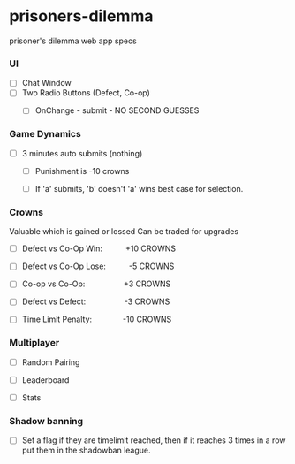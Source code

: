 # prisoners-dilemma
prisoner's dilemma web app specs

### UI
- [ ] Chat Window
- [ ] Two Radio Buttons (Defect, Co-op)
    - [ ] OnChange - submit - NO SECOND GUESSES 
    

### Game Dynamics
- [ ] 3 minutes auto submits (nothing)
    - [ ] Punishment is -10 crowns
    - [ ] If 'a' submits, 'b' doesn't 'a' wins best case for selection.


### Crowns
Valuable which is gained or lossed
Can be traded for upgrades <br/>
- [ ] Defect vs Co-Op Win:&emsp;&emsp;&emsp;+10 CROWNS <br/>
- [ ] Defect vs Co-Op Lose:&emsp;&emsp;&emsp;-5 CROWNS <br/>
- [ ] Co-op vs Co-Op:&emsp;&emsp;&emsp;&emsp;&emsp;+3 CROWNS <br/>
- [ ] Defect vs Defect:&emsp;&emsp;&emsp;&emsp;&emsp;-3 CROWNS <br/>
- [ ] Time Limit Penalty:&emsp;&emsp;&emsp;&emsp;-10 CROWNS  <br/>


### Multiplayer
- [ ] Random Pairing
- [ ] Leaderboard
- [ ] Stats


### Shadow banning
- [ ] Set a flag if they are timelimit reached, then if it reaches 3 times in a row put them in the shadowban league.
